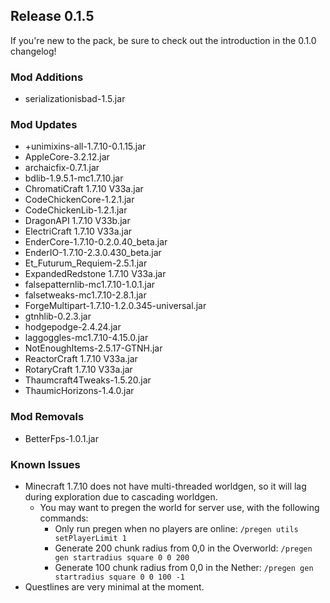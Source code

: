 ## Release 0.1.5

If you're new to the pack, be sure to check out the introduction in the 0.1.0 changelog!

### Mod Additions
- serializationisbad-1.5.jar
### Mod Updates
- +unimixins-all-1.7.10-0.1.15.jar
- AppleCore-3.2.12.jar
- archaicfix-0.7.1.jar
- bdlib-1.9.5.1-mc1.7.10.jar
- ChromatiCraft 1.7.10 V33a.jar
- CodeChickenCore-1.2.1.jar
- CodeChickenLib-1.2.1.jar
- DragonAPI 1.7.10 V33b.jar
- ElectriCraft 1.7.10 V33a.jar
- EnderCore-1.7.10-0.2.0.40_beta.jar
- EnderIO-1.7.10-2.3.0.430_beta.jar
- Et_Futurum_Requiem-2.5.1.jar
- ExpandedRedstone 1.7.10 V33a.jar
- falsepatternlib-mc1.7.10-1.0.1.jar
- falsetweaks-mc1.7.10-2.8.1.jar
- ForgeMultipart-1.7.10-1.2.0.345-universal.jar
- gtnhlib-0.2.3.jar
- hodgepodge-2.4.24.jar
- laggoggles-mc1.7.10-4.15.0.jar
- NotEnoughItems-2.5.17-GTNH.jar
- ReactorCraft 1.7.10 V33a.jar
- RotaryCraft 1.7.10 V33a.jar
- Thaumcraft4Tweaks-1.5.20.jar
- ThaumicHorizons-1.4.0.jar
### Mod Removals
- BetterFps-1.0.1.jar

### Known Issues
- Minecraft 1.7.10 does not have multi-threaded worldgen, so it will lag during exploration due to cascading worldgen.
    - You may want to pregen the world for server use, with the following commands:
        - Only run pregen when no players are online: `/pregen utils setPlayerLimit 1`
        - Generate 200 chunk radius from 0,0 in the Overworld: `/pregen gen startradius square 0 0 200`
        - Generate 100 chunk radius from 0,0 in the Nether: `/pregen gen startradius square 0 0 100 -1`
- Questlines are very minimal at the moment.
